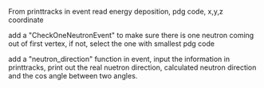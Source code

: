 From printtracks in event read energy deposition, pdg code, x,y,z coordinate  

add a "CheckOneNeutronEvent" to make sure there is one neutron coming out of first vertex, if not,  select the one with smallest pdg code  

add a "neutron_direction" function in event, input the information in printtracks, print out the real nuetron direction, calculated neutron direction  
and the cos angle between two angles.  

